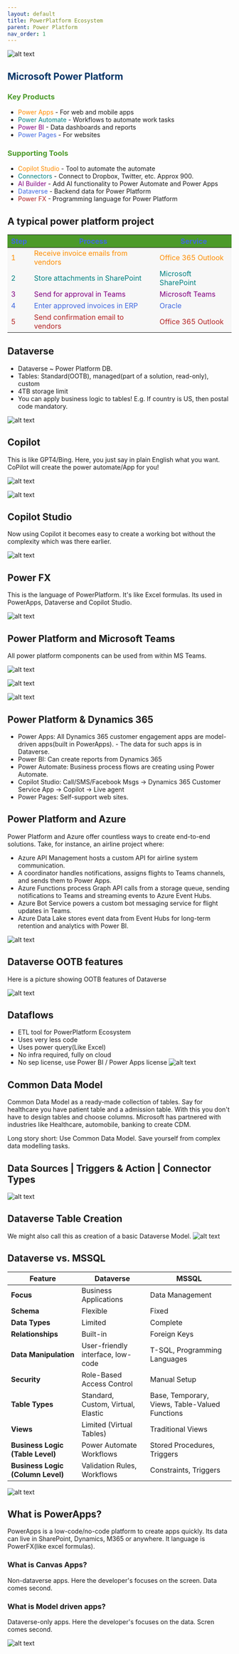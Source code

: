 ```yaml
---
layout: default
title: PowerPlatform Ecosystem
parent: Power Platform
nav_order: 1
---
```

![alt text](images\image-5.png)

<h2 style="color: #003366;">Microsoft Power Platform</h2>

<h3 style="color: #4C9A2A;">Key Products</h3>

<ul>
  <li><span style="color: #FF8C00;">Power Apps</span> - For web and mobile apps</li>
  <li><span style="color: #008080;">Power Automate</span> - Workflows to automate work tasks</li>
  <li><span style="color: #800080;">Power BI</span> - Data dashboards and reports</li>
  <li><span style="color: #4169E1;">Power Pages</span> - For websites</li>
</ul>

<h3 style="color: #4C9A2A;">Supporting Tools</h3>

<ul>
  <li><span style="color: #FF8C00;">Copilot Studio</span> - Tool to automate the automate</li>
  <li><span style="color: #008080;">Connectors</span> - Connect to Dropbox, Twitter, etc. Approx 900.</li>
  <li><span style="color: #800080;">AI Builder</span> - Add AI functionality to Power Automate and Power Apps</li>
  <li><span style="color: #4169E1;">Dataverse</span> - Backend data for Power Platform</li>
  <li><span style="color: #B22222;">Power FX</span> - Programming language for Power Platform</li>
</ul>


## A typical power platform project

<table style="background-color: #F7F7F7; color: #333333; width: 100%;">
  <thead style="background-color: #4C9A2A; color: #4169E1;">
    <tr>
      <th>Step</th>
      <th>Process</th>
      <th>Service</th>
    </tr>
  </thead>
  <tbody>
    <tr style="color: #FF8C00;">
      <td>1</td>
      <td>Receive invoice emails from vendors</td>
      <td>Office 365 Outlook</td>
    </tr>
    <tr style="color: #008080;">
      <td>2</td>
      <td>Store attachments in SharePoint</td>
      <td>Microsoft SharePoint</td>
    </tr>
    <tr style="color: #800080;">
      <td>3</td>
      <td>Send for approval in Teams</td>
      <td>Microsoft Teams</td>
    </tr>
    <tr style="color: #4169E1;">
      <td>4</td>
      <td>Enter approved invoices in ERP</td>
      <td>Oracle</td>
    </tr>
    <tr style="color: #B22222;">
      <td>5</td>
      <td>Send confirmation email to vendors</td>
      <td>Office 365 Outlook</td>
    </tr>
  </tbody>
</table>


## Dataverse

- Dataverse ~ Power Platform DB.
- Tables: Standard(OOTB), managed(part of a solution, read-only), custom
- 4TB  storage limit
- You can apply business logic to tables! E.g. If country is US, then postal code mandatory.

![alt text](images\image-15.png)

## Copilot

This is like GPT4/Bing. Here, you just say in plain English what you want. CoPilot will create the power automate/App for you!

![alt text](images\image-6.png)


![alt text](images\image-7.png)

## Copilot Studio

Now using Copilot it becomes easy to create a working bot without the complexity which was there earlier.

![alt text](images\image-8.png)

## Power FX

This is the language of PowerPlatform. It's like Excel formulas. Its used in PowerApps, Dataverse and Copilot Studio.

![alt text](images\image-9.png)

## Power Platform and Microsoft Teams

All power platform components can be used from within MS Teams.

![alt text](images\image-10.png)


![alt text](images\image-12.png)

![alt text](images\image-11.png)

## Power Platform & Dynamics 365

- Power Apps: All Dynamics 365 customer engagement apps are model-driven apps(built in PowerApps). - The data for such apps is in Dataverse. 
- Power BI: Can create reports from Dynamics 365
- Power Automate: Business process flows are creating using Power Automate.
- Copilot Studio: Call/SMS/Facebook Msgs -> Dynamics 365 Customer Service App -> Copilot -> Live agent
- Power Pages: Self-support web sites.

## Power Platform and Azure

Power Platform and Azure offer countless ways to create end-to-end solutions. Take, for instance, an airline project where:

- Azure API Management hosts a custom API for airline system communication.
- A coordinator handles notifications, assigns flights to Teams channels, and sends them to Power Apps.
- Azure Functions process Graph API calls from a storage queue, sending notifications to Teams and streaming events to Azure Event Hubs.
- Azure Bot Service powers a custom bot messaging service for flight updates in Teams.
- Azure Data Lake stores event data from Event Hubs for long-term retention and analytics with Power BI.

![alt text](images\image-13.png)

## Dataverse OOTB features

Here is a picture showing OOTB features of Dataverse

![alt text](images\image-14.png)

## Dataflows

- ETL tool for PowerPlatform Ecosystem
- Uses very less code
- Uses power query(Like Excel)
- No infra required, fully on cloud
- No sep license, use Power BI / Power Apps license
![alt text](images\image-16.png)

## Common Data Model

Common Data Model as a ready-made collection of tables. Say for healthcare you have patient table and a admission table. With this you don't have to design tables and choose columns. Microsoft has partnered with industries like Healthcare, automobile, banking to create CDM.

Long story short: Use Common Data Model. Save yourself from complex data modelling tasks.

## Data Sources | Triggers & Action | Connector Types 

![alt text](images\powerPlatformDataConnectors.png)

## Dataverse Table Creation

We might also call this as creation of a basic Dataverse Model.
![alt text](images\CreateDataverseTable.gif)


## Dataverse vs. MSSQL

| Feature | Dataverse | MSSQL |
|---|---|---|
|**Focus** | Business Applications | Data Management |
|**Schema** | Flexible | Fixed |
|**Data Types** | Limited | Complete |
|**Relationships** | Built-in | Foreign Keys |
|**Data Manipulation** | User-friendly interface, low-code | T-SQL, Programming Languages |
|**Security** | Role-Based Access Control | Manual Setup |
|**Table Types** | Standard, Custom, Virtual, Elastic | Base, Temporary, Views, Table-Valued Functions |
|**Views** | Limited (Virtual Tables) | Traditional Views |
|**Business Logic (Table Level)** | Power Automate Workflows | Stored Procedures, Triggers |
|**Business Logic (Column Level)** | Validation Rules, Workflows | Constraints, Triggers |

![alt text](images\db_vs_dataverse.jpg)


## What is PowerApps?

PowerApps is a low-code/no-code platform to create apps quickly. Its data can live in SharePoint, Dynamics, M365 or anywhere. It language is PowerFX(like excel formulas).

### What is Canvas Apps?

Non-dataverse apps. Here the developer's focuses on the screen. Data comes second.

### What is Model driven apps?

Dataverse-only apps. Here the developer's focuses on the data. Scren comes second.

![alt text](images\image-87.png)

